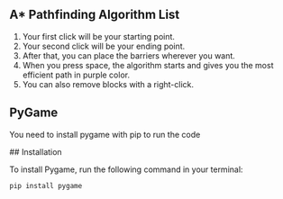 


<h2>A* Pathfinding Algorithm List</h2>

<ol>
  <li>Your first click will be your starting point.</li>
  <li>Your second click will be your ending point.</li>
  <li>After that, you can place the barriers wherever you want.</li>
  <li>When you press space, the algorithm starts and gives you the most efficient path in purple color.</li>
  <li>You can also remove blocks with a right-click.</li>
</ol>  

<h2>PyGame</h2>
<p>You need to install pygame with pip to run the code</p>
## Installation

To install Pygame, run the following command in your terminal:

```bash
pip install pygame

